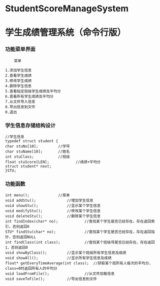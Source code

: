 # StudentScoreManageSystem
# 学生成绩管理系统（命令行版）

### 功能菜单界面

		菜单

	1.添加学生信息
	2.查看学生成绩
	3.修改学生成绩
	4.删除学生信息
	5.查看指定班级学生成绩及平均分
	6.查看所有学生成绩及平均分
	7.从文件导入信息
	8.导出信息到文件
	0.退出

### 学生信息存储结构设计
``` 
//学生信息
typedef struct student {
char stuNo[10];			//学号
char stuName[10];		//姓名
int stuClass;			//班级
float stuScore[LEN];	        //成绩+平均分
struct student* next;
}STU;
``` 
### 功能函数
``` 
int menu();				//菜单
void addStu();				//增加学生信息
void showStu();				//显示某个学生信息
void modifyStu();			//修改某个学生信息
void deleteStu();			//删除某个学生信息
int findIndex(char* no);	        //查找某个学生是否已经存在，存在返回索引，否则返回0
STU* findStu(char* no);		        //查找某个学生是否已经存在，存在返回指针，否则返回NULL
int findClass(int class);	        //查找某个班级号是否已经存在，存在返回1，否则返回0
void showByClass();			//显示某个班级所有学生信息及成绩
void showAll();				//显示所有学生信息及成绩
float* getEveryTimeAverage(int class);	//获取某个班所有人每次的平均分，class=0时返回所有人的平均分
void loadFromFile();		        //从文件加载信息
void saveToFile();			//导出信息到文件
``` 